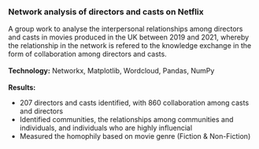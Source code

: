### Network analysis of directors and casts on Netflix 

A group work to analyse the interpersonal relationships among directors and casts in movies produced in the UK between 2019 and 2021, whereby the relationship in the network is refered to the knowledge exchange in the form of collaboration among directors and casts. 
 <br />
<br/>
**Technology:** Networkx, Matplotlib, Wordcloud, Pandas, NumPy <br />
<br />
**Results:** 
- 207 directors and casts identified, with 860 collaboration among casts and directors
- Identified communities, the relationships among communities and individuals, and individuals who are highly influencial
- Measured the homophily based on movie genre (Fiction & Non-Fiction)

